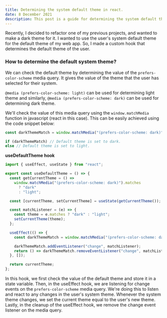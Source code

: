 ```yaml
---
title: Determining the system default theme in react.
date: 8 December 2021
description: This post is a guide for determining the system default theme in react.
---
```


Recently, I decided to refactor one of my previous projects, and wanted to make a dark theme for it. I wanted to use the user's system default theme for the default theme of my web app. So, I made a custom hook that determines the default theme of the user.

### How to determine the default system theme?

We can check the default theme by determining the value of the `prefers-color-scheme` media query. It gives the value of the theme that the user has selected for their system.

`@media (prefers-color-scheme: light)` can be used for determining light theme and similarly, `@media (prefers-color-scheme: dark)` can be used for determining dark theme.

We'll check the value of this media query using the `window.matchMedia` function in javascript (react in this case). This can be easily achieved using the code snippet below:

```js
const darkThemeMatch = window.matchMedia("(prefers-color-scheme: dark)").matches;

if (darkThemeMatch) // Default theme is set to dark.
else // Default theme is set to light.
```

**useDefaultTheme hook**

```js
import { useEffect, useState } from "react";

export const useDefaultTheme = () => {
  const getCurrentTheme = () =>
    window.matchMedia("(prefers-color-scheme: dark)").matches
      ? "dark"
      : "light";

  const [currentTheme, setCurrentTheme] = useState(getCurrentTheme());

  const matchListener = (e) => {
    const theme = e.matches ? "dark" : "light";
    setCurrentTheme(theme);
  };

  useEffect(() => {
    const darkThemeMatch = window.matchMedia("(prefers-color-scheme: dark)");

    darkThemeMatch.addEventListener("change", matchListener);
    return () => darkThemeMatch.removeEventListener("change", matchListener);
  }, []);

  return currentTheme;
};
```

In this hook, we first check the value of the default theme and store it in a state variable. Then, in the useEffect hook, we are listening for change events on the `prefers-color-scheme` media query. We're doing this to listen and react to any changes in the user's system theme. Whenever the system theme changes, we set the current theme equal to the user's new theme. Lastly, in the cleanup of the useEffect hook, we remove the change event listener on the media query.
